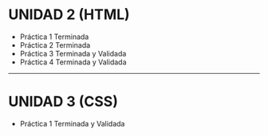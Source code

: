 # UNIDAD 2  (HTML)
  * Práctica 1 Terminada
  * Práctica 2 Terminada
  * Práctica 3 Terminada y Validada
  * Práctica 4 Terminada y Validada

----------------------------------------------------

# UNIDAD 3  (CSS)
  * Práctica 1 Terminada y Validada

